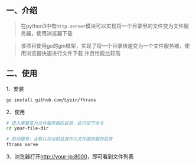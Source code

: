 ## 一、介绍
> 在python3中有`http.server`模块可以实现将一个目录里的文件变为文件服务器，使用浏览器下载

> 该项目使用go的gin框架，实现了将一个目录快速变为一个文件服务器，使用浏览器快速进行文件下载
> 并且性能比较高

## 二、使用
1、安装
```bash
go install github.com/Lyzin/ftrans
```
2、使用
```bash
# 进入需要变为文件服务器的目录，执行如下命令
cd your-file-dir

# 启动服务，会默认将当前目录作为文件服务器的目录
ftrans serve
```
3、浏览器打开[http://your-ip:8000](http://your-ip:8000)，即可看到文件列表

